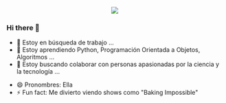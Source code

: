 <p align="center">
  <a href="" target="_blank" rel="noreferrer"><img src="./Berenice_Ramos .png"></a>
</p>


### Hi there 👋

<!--
**Bere333/Bere333** is a ✨ _special_ ✨ repository because its `README.md` (this file) appears on your GitHub profile.

Here are some ideas to get you started:

- 🔭 I’m currently working on ...
- 🌱 I’m currently learning ...
- 👯 I’m looking to collaborate on ...
- 🤔 I’m looking for help with ...
- 💬 Ask me about ...
- 📫 How to reach me: ...
- 😄 Pronouns: ...
- ⚡ Fun fact: ...
-->

- 🔭 Estoy en búsqueda de trabajo ...
- 🌱 Estoy aprendiendo Python, Programación Orientada a Objetos, Algoritmos ...
- 👯 Estoy buscando colaborar con personas apasionadas por la ciencia y la tecnología ...
<!-- - 🤔 I’m looking for help with ...
- 💬 Ask me about ...
- 📫 How to reach me: ... -->
- 😄 Pronombres: Ella
- ⚡ Fun fact: Me divierto viendo shows como "Baking Impossible"
